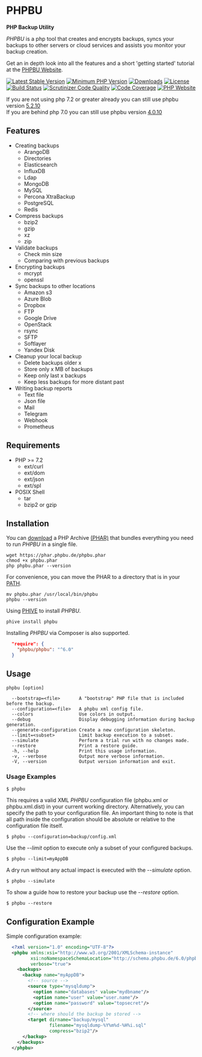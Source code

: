 # PHPBU

**PHP Backup Utility**

*PHPBU* is a php tool that creates and encrypts backups, syncs your backups to other servers or cloud services
and assists you monitor your backup creation.

Get an in depth look into all the features and a short 'getting started' tutorial at the [PHPBU Website](https://phpbu.de).

[![Latest Stable Version](https://poser.pugx.org/phpbu/phpbu/v/stable.svg)](https://packagist.org/packages/phpbu/phpbu)
[![Minimum PHP Version](https://img.shields.io/badge/php-%3E%3D%207.2-8892BF.svg)](https://php.net/)
[![Downloads](https://img.shields.io/packagist/dt/phpbu/phpbu.svg?v1)](https://packagist.org/packages/phpbu/phpbu)
[![License](https://poser.pugx.org/phpbu/phpbu/license.svg)](https://packagist.org/packages/phpbu/phpbu)
[![Build Status](https://travis-ci.org/sebastianfeldmann/phpbu.svg?branch=master)](https://travis-ci.org/sebastianfeldmann/phpbu)
[![Scrutinizer Code Quality](https://scrutinizer-ci.com/g/sebastianfeldmann/phpbu/badges/quality-score.png?b=master)](https://scrutinizer-ci.com/g/sebastianfeldmann/phpbu/?branch=master)
[![Code Coverage](https://scrutinizer-ci.com/g/sebastianfeldmann/phpbu/badges/coverage.png?b=master)](https://scrutinizer-ci.com/g/sebastianfeldmann/phpbu/?branch=master)
[![PHP Website](https://img.shields.io/website-up-down-green-red/https/phpbu.de.svg)](https://phpbu.de)

If you are not using php 7.2 or greater already you can still use phpbu version [5.2.10](https://phar.phpbu.de/phpbu-5.2.10.phar) \
If you are behind php 7.0 you can still use phpbu version [4.0.10](https://phar.phpbu.de/phpbu-4.0.10.phar)

## Features

* Creating backups
    + ArangoDB
    + Directories
    + Elasticsearch
    + InfluxDB
    + Ldap
    + MongoDB
    + MySQL
    + Percona XtraBackup
    + PostgreSQL
    + Redis
* Compress backups
    + bzip2
    + gzip
    + xz
    + zip
* Validate backups
    + Check min size
    + Comparing with previous backups
* Encrypting backups
    + mcrypt
    + openssl
* Sync backups to other locations
    + Amazon s3
    + Azure Blob
    + Dropbox
    + FTP
    + Google Drive
    + OpenStack
    + rsync
    + SFTP
    + Softlayer
    + Yandex Disk
* Cleanup your local backup
    + Delete backups older x
    + Store only x MB of backups
    + Keep only last x backups
    + Keep less backups for more distant past
* Writing backup reports
    + Text file
    + Json file
    + Mail
    + Telegram
    + Webhook
    + Prometheus

## Requirements

* PHP >= 7.2
    + ext/curl
    + ext/dom
    + ext/json
    + ext/spl
* POSIX Shell
    + tar
    + bzip2 or gzip

## Installation

You can [download](https://phar.phpbu.de/phpbu.phar) a PHP Archive [(PHAR)](http://php.net/phar) that bundles everything you need to run *PHPBU* in a single file.

    wget https://phar.phpbu.de/phpbu.phar
    chmod +x phpbu.phar
    php phpbu.phar --version

For convenience, you can move the PHAR to a directory that is in your [PATH](http://en.wikipedia.org/wiki/PATH_%28variable%29).

    mv phpbu.phar /usr/local/bin/phpbu
    phpbu --version

Using [PHIVE](https://phar.io) to install *PHPBU*.

    phive install phpbu

Installing *PHPBU* via Composer is also supported.

```json
  "require": {
    "phpbu/phpbu": "^6.0"
  }
```

## Usage
```
phpbu [option]

  --bootstrap=<file>       A "bootstrap" PHP file that is included before the backup.
  --configuration=<file>   A phpbu xml config file.
  --colors                 Use colors in output.
  --debug                  Display debugging information during backup generation.
  --generate-configuration Create a new configuration skeleton.
  --limit=<subset>         Limit backup execution to a subset.
  --simulate               Perform a trial run with no changes made.
  --restore                Print a restore guide.
  -h, --help               Print this usage information.
  -v, --verbose            Output more verbose information.
  -V, --version            Output version information and exit.
```

### Usage Examples

    $ phpbu

This requires a valid XML *PHPBU* configuration file (phpbu.xml or phpbu.xml.dist) in your current working directory.
Alternatively, you can specify the path to your configuration file. An important thing to note is that all path inside
the configuration should be absolute or relative to the configuration file itself. 

    $ phpbu --configuration=backup/config.xml

Use the *--limit* option to execute only a subset of your configured backups.

    $ phpbu --limit=myAppDB

A dry run without any actual impact is executed with the *--simulate* option.

    $ phpbu --simulate
    
To show a guide how to restore your backup use the *--restore* option.

    $ phpbu --restore
    
## Configuration Example

Simple configuration example:

```xml
  <?xml version="1.0" encoding="UTF-8"?>
  <phpbu xmlns:xsi="http://www.w3.org/2001/XMLSchema-instance"
         xsi:noNamespaceSchemaLocation="http://schema.phpbu.de/6.0/phpbu.xsd"
         verbose="true">
    <backups>
      <backup name="myAppDB">
        <!-- source -->
        <source type="mysqldump">
          <option name="databases" value="mydbname"/>
          <option name="user" value="user.name"/>
          <option name="password" value="topsecret"/>
        </source>
        <!-- where should the backup be stored -->
        <target dirname="backup/mysql"
                filename="mysqldump-%Y%m%d-%H%i.sql"
                compress="bzip2"/>
      </backup>
    </backups>
  </phpbu>
```
